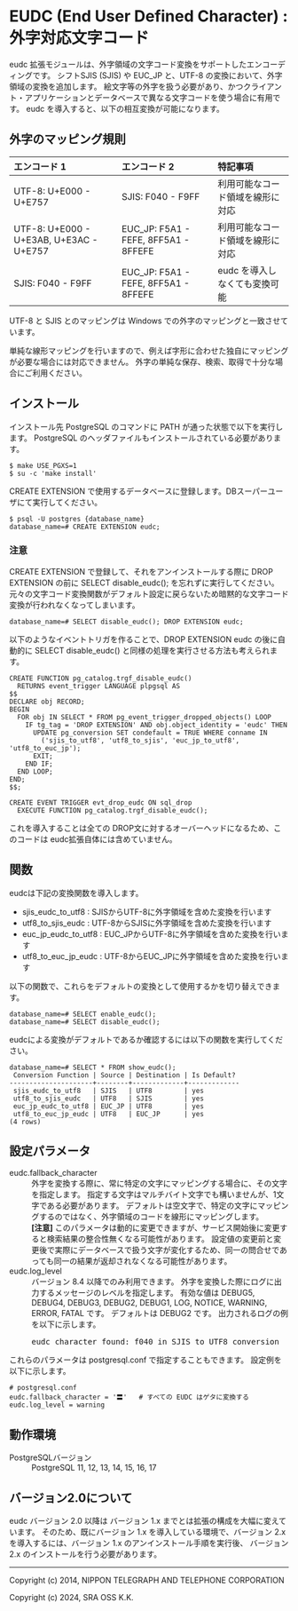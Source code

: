 EUDC (End User Defined Character) : 外字対応文字コード
======================================================

eudc 拡張モジュールは、外字領域の文字コード変換をサポートしたエンコーディングです。
シフトSJIS (SJIS) や EUC\_JP と、UTF-8 の変換において、外字領域の変換を追加します。
絵文字等の外字を扱う必要があり、かつクライアント・アプリケーションとデータベースで異なる文字コードを使う場合に有用です。
eudc を導入すると、以下の相互変換が可能になります。

## 外字のマッピング規則

| エンコード 1      | エンコード 2     | 特記事項 |
|:-------------------|:-----------------|:----------|
| UTF-8: U+E000 - U+E757 | SJIS: F040 - F9FF | 利用可能なコード領域を線形に対応 |
| UTF-8: U+E000 - U+E3AB, U+E3AC - U+E757 | EUC\_JP: F5A1 - FEFE, 8FF5A1 - 8FFEFE | 利用可能なコード領域を線形に対応 |
| SJIS: F040 - F9FF  | EUC\_JP: F5A1 - FEFE, 8FF5A1 - 8FFEFE | eudc を導入しなくても変換可能 |

UTF-8 と SJIS とのマッピングは Windows での外字のマッピングと一致させています。

単純な線形マッピングを行いますので、例えば字形に合わせた独自にマッピングが必要な場合には対応できません。
外字の単純な保存、検索、取得で十分な場合にご利用ください。

## インストール

インストール先 PostgreSQL のコマンドに PATH が通った状態で以下を実行します。
PostgreSQL のヘッダファイルもインストールされている必要があります。

~~~console
$ make USE_PGXS=1
$ su -c 'make install'
~~~

CREATE EXTENSION で使用するデータベースに登録します。DBスーパーユーザにて実行してください。

~~~console
$ psql -U postgres {database_name}
database_name=# CREATE EXTENSION eudc;
~~~


### 注意

CREATE EXTENSION で登録して、それをアンインストールする際に DROP EXTENSION の前に SELECT disable\_eudc(); を忘れずに実行してください。
元々の文字コード変換関数がデフォルト設定に戻らないため暗黙的な文字コード変換が行われなくなってしまいます。

~~~console
database_name=# SELECT disable_eudc(); DROP EXTENSION eudc;
~~~

以下のようなイベントトリガを作ることで、DROP EXTENSION eudc の後に自動的に SELECT disable\_eudc() と同様の処理を実行させる方法も考えられます。


~~~
CREATE FUNCTION pg_catalog.trgf_disable_eudc()
  RETURNS event_trigger LANGUAGE plpgsql AS
$$
DECLARE obj RECORD;
BEGIN
  FOR obj IN SELECT * FROM pg_event_trigger_dropped_objects() LOOP
    IF tg_tag = 'DROP EXTENSION' AND obj.object_identity = 'eudc' THEN
      UPDATE pg_conversion SET condefault = TRUE WHERE conname IN
        ('sjis_to_utf8', 'utf8_to_sjis', 'euc_jp_to_utf8', 'utf8_to_euc_jp');
      EXIT;
    END IF;
  END LOOP;
END;
$$;

CREATE EVENT TRIGGER evt_drop_eudc ON sql_drop
  EXECUTE FUNCTION pg_catalog.trgf_disable_eudc();
~~~

これを導入することは全ての DROP文に対するオーバーヘッドになるため、このコードは eudc拡張自体には含めていません。


## 関数

eudcは下記の変換関数を導入します。

* sjis\_eudc\_to\_utf8 : SJISからUTF-8に外字領域を含めた変換を行います
* utf8\_to\_sjis\_eudc : UTF-8からSJISに外字領域を含めた変換を行います
* euc\_jp\_eudc\_to\_utf8 : EUC\_JPからUTF-8に外字領域を含めた変換を行います
* utf8\_to\_euc\_jp\_eudc : UTF-8からEUC\_JPに外字領域を含めた変換を行います

以下の関数で、これらをデフォルトの変換として使用するかを切り替えできます。

~~~console
database_name=# SELECT enable_eudc();
database_name=# SELECT disable_eudc();
~~~

eudcによる変換がデフォルトであるか確認するには以下の関数を実行してください。

~~~console
database_name=# SELECT * FROM show_eudc();
 Conversion Function | Source | Destination | Is Default?
---------------------+--------+-------------+-------------
 sjis_eudc_to_utf8   | SJIS   | UTF8        | yes
 utf8_to_sjis_eudc   | UTF8   | SJIS        | yes
 euc_jp_eudc_to_utf8 | EUC_JP | UTF8        | yes
 utf8_to_euc_jp_eudc | UTF8   | EUC_JP      | yes
(4 rows)
~~~

## 設定パラメータ

<dl>
<dt>eudc.fallback_character</dt>
<dd>
外字を変換する際に、常に特定の文字にマッピングする場合に、その文字を指定します。
指定する文字はマルチバイト文字でも構いませんが、1文字である必要があります。
デフォルトは空文字で、特定の文字にマッピングするのではなく、外字領域のコードを線形にマッピングします。
</dd>
<dd>
<strong>[注意]</strong>
このパラメータは動的に変更できますが、サービス開始後に変更すると検索結果の整合性無くなる可能性があります。
設定値の変更前と変更後で実際にデータベースで扱う文字が変化するため、同一の問合せであっても同一の結果が返却されなくなる可能性があります。
</dd>
<dt>eudc.log_level</dt>
<dd>
バージョン 8.4 以降でのみ利用できます。
外字を変換した際にログに出力するメッセージのレベルを指定します。
有効な値は DEBUG5, DEBUG4, DEBUG3, DEBUG2, DEBUG1, LOG, NOTICE, WARNING, ERROR, FATAL です。
デフォルトは DEBUG2 です。
出力されるログの例を以下に示します。
<pre>eudc character found: f040 in SJIS to UTF8 conversion</pre>
</dd>
</dl>

これらのパラメータは postgresql.conf で指定することもできます。
設定例を以下に示します。

~~~
# postgresql.conf
eudc.fallback_character = '〓'   # すべての EUDC はゲタに変換する
eudc.log_level = warning
~~~

## 動作環境

<dl>
<dt>PostgreSQLバージョン</dt>
<dd>PostgreSQL 11, 12, 13, 14, 15, 16, 17</dd>
</dl>

## バージョン2.0について

eudc バージョン 2.0 以降は バージョン 1.x までとは拡張の構成を大幅に変えています。
そのため、既にバージョン 1.x を導入している環境で、バージョン 2.x を導入するには、バージョン 1.x のアンインストール手順を実行後、
バージョン 2.x のインストールを行う必要があります。

-----------------------------------------------------------

Copyright (c) 2014, NIPPON TELEGRAPH AND TELEPHONE CORPORATION

Copyright (c) 2024, SRA OSS K.K.

